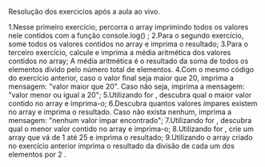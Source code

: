 Resolução dos exercicios após a aula ao vivo.

1.Nesse primeiro exercício, percorra o array imprimindo todos os valores nele contidos com a função console.log() ;
2.Para o segundo exercício, some todos os valores contidos no array e imprima o resultado;
3.Para o terceiro exercício, calcule e imprima a média aritmética dos valores contidos no array;
A média aritmética é o resultado da soma de todos os elementos divido pelo número total de elementos.
4.Com o mesmo código do exercício anterior, caso o valor final seja maior que 20, imprima a mensagem: "valor maior que 20". Caso não seja, imprima a mensagem: "valor menor ou igual a 20";
5.Utilizando for , descubra qual o maior valor contido no array e imprima-o;
6.Descubra quantos valores ímpares existem no array e imprima o resultado. Caso não exista nenhum, imprima a mensagem: "nenhum valor ímpar encontrado";
7.Utilizando for , descubra qual o menor valor contido no array e imprima-o;
8.Utilizando for , crie um array que vá de 1 até 25 e imprima o resultado;
9.Utilizando o array criado no exercício anterior imprima o resultado da divisão de cada um dos elementos por 2 .